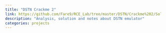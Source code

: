 ```yaml
---
title: "DSTN Crackme 2"
link: https://github.com/Fare9/RCE_Lab/tree/master/DSTN/Crackme%202/Solution/F9
description: "Analysis, solution and notes about DSTN emulator"
categories: projects
---
```

